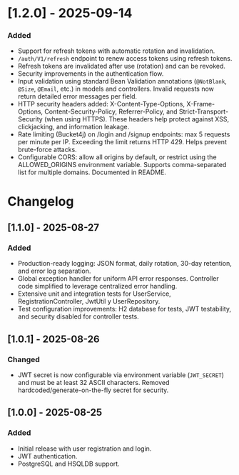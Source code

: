 # [1.2.0] - 2025-09-14

### Added

- Support for refresh tokens with automatic rotation and invalidation.
- `/auth/V1/refresh` endpoint to renew access tokens using refresh tokens.
- Refresh tokens are invalidated after use (rotation) and can be revoked.
- Security improvements in the authentication flow.
- Input validation using standard Bean Validation annotations (`@NotBlank`, `@Size`, `@Email`, etc.) in models and controllers. Invalid requests now return detailed error messages per field.
- HTTP security headers added: X-Content-Type-Options, X-Frame-Options, Content-Security-Policy, Referrer-Policy, and Strict-Transport-Security (when using HTTPS). These headers help protect against XSS, clickjacking, and information leakage.
- Rate limiting (Bucket4j) on /login and /signup endpoints: max 5 requests per minute per IP. Exceeding the limit returns HTTP 429. Helps prevent brute-force attacks.
- Configurable CORS: allow all origins by default, or restrict using the ALLOWED_ORIGINS environment variable. Supports comma-separated list for multiple domains. Documented in README.

# Changelog

## [1.1.0] - 2025-08-27

### Added

- Production-ready logging: JSON format, daily rotation, 30-day retention, and error log separation.
- Global exception handler for uniform API error responses. Controller code simplified to leverage centralized error handling.
- Extensive unit and integration tests for UserService, RegistrationController, JwtUtil y UserRepository.
- Test configuration improvements: H2 database for tests, JWT testability, and security disabled for controller tests.

## [1.0.1] - 2025-08-26

### Changed

- JWT secret is now configurable via environment variable (`JWT_SECRET`) and must be at least 32 ASCII characters. Removed hardcoded/generate-on-the-fly secret for security.

## [1.0.0] - 2025-08-25

### Added

- Initial release with user registration and login.
- JWT authentication.
- PostgreSQL and HSQLDB support.
